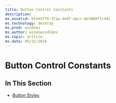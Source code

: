 ```yaml
---
title: Button Control Constants
description: .
ms.assetid: b5b4d7f0-37aa-4e8f-abcc-8e3808f7cdd1
ms.technology: desktop
ms.prod: windows
ms.author: windowssdkdev
ms.topic: article
ms.date: 05/31/2018
---
```


# Button Control Constants

## In This Section

-   [Button Styles](button-styles.md)

 

 




